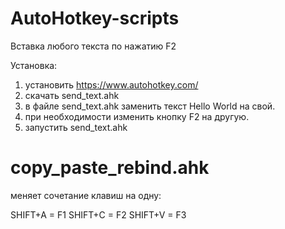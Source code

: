 # AutoHotkey-scripts

Вставка любого текста по нажатию F2

Установка:

1. установить https://www.autohotkey.com/
2. скачать send_text.ahk
3. в файле send_text.ahk заменить текст Hello World на свой.
4. при необходимости изменить кнопку F2 на другую.
5. запустить send_text.ahk

# copy_paste_rebind.ahk
меняет сочетание клавиш на одну:

SHIFT+A = F1
SHIFT+C = F2
SHIFT+V = F3

